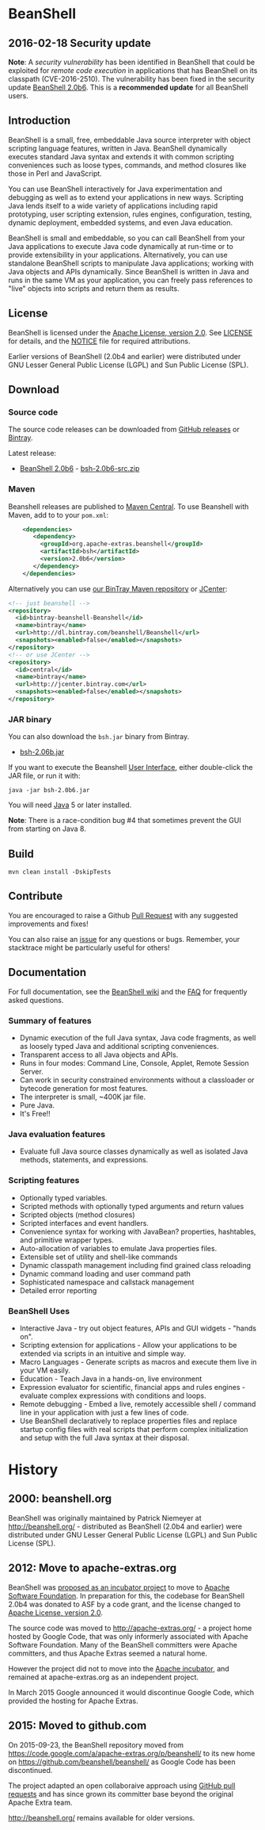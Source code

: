 # BeanShell

## 2016-02-18 Security update

**Note**: A _security vulnerability_ has been identified in BeanShell that could be
exploited for _remote code execution_ in applications that has
BeanShell on its classpath (CVE-2016-2510). The vulnerability has been
fixed in the security update [BeanShell 2.0b6](https://github.com/beanshell/beanshell/releases/tag/2.0b6). 
This is a **recommended update** for all BeanShell users.


## Introduction

BeanShell is a small, free, embeddable Java source interpreter with object scripting language features, written in Java. BeanShell dynamically executes standard Java syntax and extends it with common scripting conveniences such as loose types, commands, and method closures like those in Perl and JavaScript.

You can use BeanShell interactively for Java experimentation and debugging as well as to extend your applications in new ways. Scripting Java lends itself to a wide variety of applications including rapid prototyping, user scripting extension, rules engines, configuration, testing, dynamic deployment, embedded systems, and even Java education.

BeanShell is small and embeddable, so you can call BeanShell from your Java applications to execute Java code dynamically at run-time or to provide extensibility in your applications. Alternatively, you can use standalone BeanShell scripts to manipulate Java applications; working with Java objects and APIs dynamically. Since BeanShell is written in Java and runs in the same VM as your application, you can freely pass references to "live" objects into scripts and return them as results.


## License

BeanShell is licensed under the 
[Apache License, version 2.0](http://www.apache.org/licenses/LICENSE-2.0). See [LICENSE](LICENSE) for details, and the [NOTICE](NOTICE) file for required attributions.

Earlier versions of BeanShell (2.0b4 and earlier) were distributed under 
GNU Lesser General Public License (LGPL) and Sun Public License (SPL).

## Download

### Source code

The source code releases can be downloaded from [GitHub releases](https://github.com/beanshell/beanshell/releases)
or [Bintray](https://bintray.com/beanshell/Beanshell/bsh/view).

Latest release: 

 - [BeanShell 2.0b6](https://github.com/beanshell/beanshell/releases/tag/2.0b6) - [bsh-2.0b6-src.zip](http://dl.bintray.com/beanshell/Beanshell/org/apache-extras/beanshell/bsh/2.0b6/bsh-2.0b6-src.zip)


### Maven

Beanshell releases are published to [Maven Central](http://central.maven.org/maven2/org/apache-extras/beanshell/bsh/). To use Beanshell with Maven, add to to your `pom.xml`: 

```xml
    <dependencies>
       <dependency>
         <groupId>org.apache-extras.beanshell</groupId>
         <artifactId>bsh</artifactId>
         <version>2.0b6</version>
       </dependency>
    </dependencies>
```

Alternatively you can use 
[our BinTray Maven repository](http://dl.bintray.com/beanshell/Beanshell) or
[JCenter](http://jcenter.bintray.com/org/apache-extras/beanshell/bsh/2.0b6/):

```xml
<!-- just beanshell -->
<repository>
  <id>bintray-beanshell-Beanshell</id>
  <name>bintray</name>
  <url>http://dl.bintray.com/beanshell/Beanshell</url>
  <snapshots><enabled>false</enabled></snapshots>
</repository>
<!-- or use JCenter -->
<repository>
  <id>central</id>
  <name>bintray</name>
  <url>http://jcenter.bintray.com</url>
  <snapshots><enabled>false</enabled></snapshots>
</repository>
```

### JAR binary

You can also download the `bsh.jar` binary from Bintray. 

- [bsh-2.06b.jar](https://bintray.com/artifact/download/beanshell/Beanshell/org/apache-extras/beanshell/bsh/2.0b6/bsh-2.0b6.jar)

If you want to execute the Beanshell [User Interface](https://github.com/beanshell/beanshell/wiki/Desktop), either double-click the JAR file, or run it with: 

    java -jar bsh-2.0b6.jar 

You will need [Java](http://java.com/) 5 or later installed. 

**Note**: There is a race-condition bug #4 that sometimes prevent the GUI from starting on Java 8.

## Build

    mvn clean install -DskipTests


## Contribute

You are encouraged to raise a Github [Pull Request](https://github.com/beanshell/beanshell/pulls) with any suggested improvements and fixes!

You can also raise an [issue](https://github.com/beanshell/beanshell/issues) for any questions or bugs. Remember, your stacktrace might be particularly useful for others!


## Documentation

For full documentation, see the [BeanShell wiki](https://github.com/beanshell/beanshell/wiki) 
and the [FAQ](https://github.com/beanshell/beanshell/wiki/FAQ) for frequently
asked questions.

### Summary of features

 - Dynamic execution of the full Java syntax, Java code fragments, as well as loosely typed Java and additional scripting conveniences.
 - Transparent access to all Java objects and APIs.
 - Runs in four modes: Command Line, Console, Applet, Remote Session Server.
 - Can work in security constrained environments without a classloader or bytecode generation for most features.
 - The interpreter is small, ~400K jar file.
 - Pure Java.
 - It's Free!! 

### Java evaluation features

- Evaluate full Java source classes dynamically as well as isolated Java methods, statements, and expressions. 

### Scripting features

- Optionally typed variables.
- Scripted methods with optionally typed arguments and return values
- Scripted objects (method closures)
- Scripted interfaces and event handlers.
- Convenience syntax for working with JavaBean? properties, hashtables, and primitive wrapper types.
- Auto-allocation of variables to emulate Java properties files.
- Extensible set of utility and shell-like commands
- Dynamic classpath management including find grained class reloading
- Dynamic command loading and user command path
- Sophisticated namespace and callstack management
- Detailed error reporting 

### BeanShell Uses

- Interactive Java - try out object features, APIs and GUI widgets - "hands on".
- Scripting extension for applications - Allow your applications to be extended via scripts in an intuitive and simple way.
- Macro Languages - Generate scripts as macros and execute them live in your VM easily.
- Education - Teach Java in a hands-on, live environment
- Expression evaluator for scientific, financial apps and rules engines - evaluate complex expressions with conditions and loops.
- Remote debugging - Embed a live, remotely accessible shell / command line in your application with just a few lines of code.
- Use BeanShell declaratively to replace properties files and replace startup config files with real scripts that perform complex initialization and setup with the full Java syntax at their disposal. 

# History

## 2000: beanshell.org

BeanShell was originally maintained by Patrick Niemeyer at http://beanshell.org/ - distributed as 
BeanShell (2.0b4 and earlier) were distributed under 
GNU Lesser General Public License (LGPL) and Sun Public License (SPL).

## 2012: Move to apache-extras.org

BeanShell was [proposed as an incubator project](https://wiki.apache.org/incubator/BeanShellProposal) to
move to [Apache Software Foundation](http://www.apache.org/). In preparation for this, the codebase
for BeanShell 2.0b4 was donated to ASF by a code grant, and the license changed to 
[Apache License, version 2.0](http://www.apache.org/licenses/LICENSE-2.0).

The source code was moved to http://apache-extras.org/ - a project home hosted by Google Code, that was only informerly associated with Apache Software Foundation. Many of the BeanShell committers were Apache committers, and thus Apache Extras seemed a natural home.

However the project did not to move into the [Apache incubator](http://incubator.apache.org/), and remained at apache-extras.org as an independent project.

In March 2015 Google announced it would discontinue Google Code, which provided the hosting for Apache Extras.

## 2015: Moved to github.com

On 2015-09-23, the BeanShell repository moved from https://code.google.com/a/apache-extras.org/p/beanshell/ to its new home on https://github.com/beanshell/beanshell/ as Google Code has been discontinued.

The project adapted an open collaboraive approach using [GitHub pull requests](https://github.com/beanshell/beanshell/pulls) and has since grown its committer base beyond the original Apache Extra team.

http://beanshell.org/ remains available for older versions.
